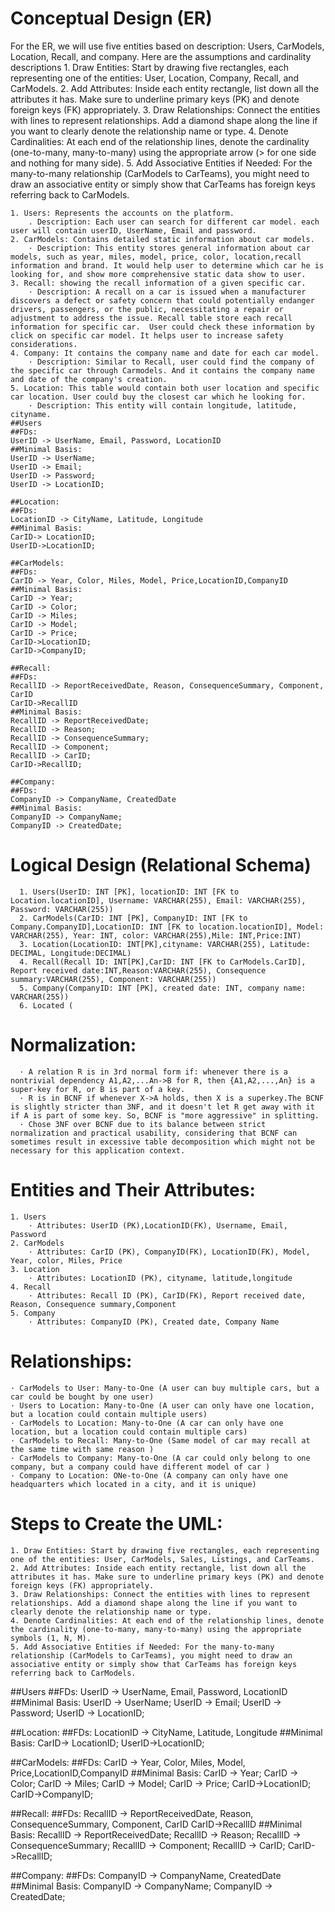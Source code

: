 # Conceptual Design (ER)
For the ER, we will use five entities based on description: Users, CarModels, Location, Recall, and company. Here are the assumptions and cardinality descriptions
    1. Draw Entities: Start by drawing five rectangles, each representing one of the entities: User, Location, Company, Recall, and CarModels.
    2. Add Attributes: Inside each entity rectangle, list down all the attributes it has. Make sure to underline primary keys (PK) and denote foreign keys (FK) appropriately.
    3. Draw Relationships: Connect the entities with lines to represent relationships. Add a diamond shape along the line if you want to clearly denote the relationship name or type.
    4. Denote Cardinalities: At each end of the relationship lines, denote the cardinality (one-to-many, many-to-many) using the appropriate arrow (> for one side and nothing for many side).
    5. Add Associative Entities if Needed: For the many-to-many relationship (CarModels to CarTeams), you might need to draw an associative entity or simply show that CarTeams has foreign keys referring back to CarModels.

    1. Users: Represents the accounts on the platform.
        . Description: Each user can search for different car model. each user will contain userID, UserName, Email and password.
    2. CarModels: Contains detailed static information about car models.
        · Description: This entity stores general information about car models, such as year, miles, model, price, color, location,recall information and brand. It would help user to determine which car he is looking for, and show more comprehensive static data show to user.
    3. Recall: showing the recall information of a given specific car.
        · Description: A recall on a car is issued when a manufacturer discovers a defect or safety concern that could potentially endanger drivers, passengers, or the public, necessitating a repair or adjustment to address the issue. Recall table store each recall information for specific car.  User could check these information by click on specific car model. It helps user to increase safety considerations. 
    4. Company: It contains the company name and date for each car model.
        · Description: Similar to Recall, user could find the company of the specific car through Carmodels. And it contains the company name and date of the company's creation.
    5. Location: This table would contain both user location and specific car location. User could buy the closest car which he looking for.
        · Description: This entity will contain longitude, latitude,  cityname. 
    ##Users
    ##FDs:
    UserID -> UserName, Email, Password, LocationID
    ##Minimal Basis:
    UserID -> UserName;
    UserID -> Email;
    UserID -> Password;
    UserID -> LocationID;
    
    ##Location:
    ##FDs:
    LocationID -> CityName, Latitude, Longitude
    ##Minimal Basis:
    CarID-> LocationID;
    UserID->LocationID;
    
    ##CarModels:
    ##FDs:
    CarID -> Year, Color, Miles, Model, Price,LocationID,CompanyID
    ##Minimal Basis:
    CarID -> Year;
    CarID -> Color;
    CarID -> Miles;
    CarID -> Model;
    CarID -> Price;
    CarID->LocationID;
    CarID->CompanyID;
    
    ##Recall:
    ##FDs:
    RecallID -> ReportReceivedDate, Reason, ConsequenceSummary, Component, CarID
    CarID->RecallID
    ##Minimal Basis:
    RecallID -> ReportReceivedDate;
    RecallID -> Reason;
    RecallID -> ConsequenceSummary;
    RecallID -> Component;
    RecallID -> CarID;
    CarID->RecallID;
    
    ##Company:
    ##FDs:
    CompanyID -> CompanyName, CreatedDate
    ##Minimal Basis:
    CompanyID -> CompanyName;
    CompanyID -> CreatedDate;



# Logical Design (Relational Schema)
      1. Users(UserID: INT [PK], locationID: INT [FK to Location.locationID], Username: VARCHAR(255), Email: VARCHAR(255), Password: VARCHAR(255))
      2. CarModels(CarID: INT [PK], CompanyID: INT [FK to Company.CompanyID],LocationID: INT [FK to location.locationID], Model: VARCHAR(255), Year: INT, color: VARCHAR(255),Mile: INT,Price:INT)
      3. Location(LocationID: INT[PK],cityname: VARCHAR(255), Latitude: DECIMAL, Longitude:DECIMAL)
      4. Recall(Recall ID: INT[PK],CarID: INT [FK to CarModels.CarID], Report received date:INT,Reason:VARCHAR(255), Consequence summary:VARCHAR(255), Component: VARCHAR(255))
      5. Company(CompanyID: INT [PK], created date: INT, company name: VARCHAR(255))
      6. Located (

# Normalization:
      · A relation R is in 3rd normal form if: whenever there is a nontrivial dependency A1,A2,...An->B for R, then {A1,A2,...,An} is a super-key for R, or B is part of a key.
      · R is in BCNF if whenever X->A holds, then X is a superkey.The BCNF is slightly stricter than 3NF, and it doesn't let R get away with it if A is part of some key. So, BCNF is "more aggressive" in splitting.
      · Chose 3NF over BCNF due to its balance between strict normalization and practical usability, considering that BCNF can sometimes result in excessive table decomposition which might not be necessary for this application context.
 
 

# Entities and Their Attributes:
    1. Users
        · Attributes: UserID (PK),LocationID(FK), Username, Email, Password
    2. CarModels
        · Attributes: CarID (PK), CompanyID(FK), LocationID(FK), Model, Year, color, Miles, Price
    3. Location
        · Attributes: LocationID (PK), cityname, latitude,longitude
    4. Recall
        · Attributes: Recall ID (PK), CarID(FK), Report received date, Reason, Consequence summary,Component
    5. Company
        · Attributes: CompanyID (PK), Created date, Company Name

# Relationships:
    · CarModels to User: Many-to-One (A user can buy multiple cars, but a car could be bought by one user)
    · Users to Location: Many-to-One (A user can only have one location, but a location could contain multiple users)
    · CarModels to Location: Many-to-One (A car can only have one location, but a location could contain multiple cars)
    · CarModels to Recall: Many-to-One (Same model of car may recall at the same time with same reason )
    · CarModels to Company: Many-to-One (A car could only belong to one company, but a company could have different model of car )
    · Company to Location: ONe-to-One (A company can only have one headquarters which located in a city, and it is unique) 
    

# Steps to Create the UML:
    1. Draw Entities: Start by drawing five rectangles, each representing one of the entities: User, CarModels, Sales, Listings, and CarTeams.
    2. Add Attributes: Inside each entity rectangle, list down all the attributes it has. Make sure to underline primary keys (PK) and denote foreign keys (FK) appropriately.
    3. Draw Relationships: Connect the entities with lines to represent relationships. Add a diamond shape along the line if you want to clearly denote the relationship name or type.
    4. Denote Cardinalities: At each end of the relationship lines, denote the cardinality (one-to-many, many-to-many) using the appropriate symbols (1, N, M).
    5. Add Associative Entities if Needed: For the many-to-many relationship (CarModels to CarTeams), you might need to draw an associative entity or simply show that CarTeams has foreign keys referring back to CarModels.
##Users
##FDs:
UserID -> UserName, Email, Password, LocationID
##Minimal Basis:
UserID -> UserName;
UserID -> Email;
UserID -> Password;
UserID -> LocationID;

##Location:
##FDs:
LocationID -> CityName, Latitude, Longitude
##Minimal Basis:
CarID-> LocationID;
UserID->LocationID;

##CarModels:
##FDs:
CarID -> Year, Color, Miles, Model, Price,LocationID,CompanyID
##Minimal Basis:
CarID -> Year;
CarID -> Color;
CarID -> Miles;
CarID -> Model;
CarID -> Price;
CarID->LocationID;
CarID->CompanyID;

##Recall:
##FDs:
RecallID -> ReportReceivedDate, Reason, ConsequenceSummary, Component, CarID
CarID->RecallID
##Minimal Basis:
RecallID -> ReportReceivedDate;
RecallID -> Reason;
RecallID -> ConsequenceSummary;
RecallID -> Component;
RecallID -> CarID;
CarID->RecallID;

##Company:
##FDs:
CompanyID -> CompanyName, CreatedDate
##Minimal Basis:
CompanyID -> CompanyName;
CompanyID -> CreatedDate;

 
